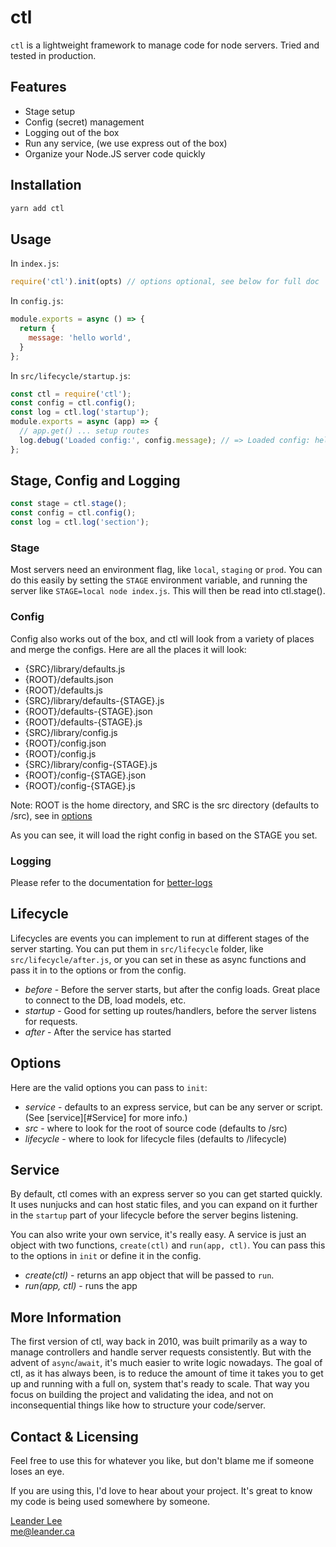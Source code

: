# ctl

`ctl` is a lightweight framework to manage code for node servers. Tried and tested in production.

## Features

- Stage setup
- Config (secret) management
- Logging out of the box
- Run any service, (we use express out of the box)
- Organize your Node.JS server code quickly

## Installation

```bash
yarn add ctl
```

## Usage

In `index.js`:
```js
require('ctl').init(opts) // options optional, see below for full doc 
```

In `config.js`:
```js
module.exports = async () => {
  return {
    message: 'hello world',
  }
};
```

In `src/lifecycle/startup.js`:
```js
const ctl = require('ctl');
const config = ctl.config();
const log = ctl.log('startup');
module.exports = async (app) => {
  // app.get() ... setup routes
  log.debug('Loaded config:', config.message); // => Loaded config: hello world
};
```

## Stage, Config and Logging

```js
const stage = ctl.stage();
const config = ctl.config();
const log = ctl.log('section');
```

### Stage

Most servers need an environment flag, like `local`, `staging` or `prod`. You can do this easily by setting the `STAGE` environment variable, and running the server like `STAGE=local node index.js`. This will then be read into ctl.stage().

### Config

Config also works out of the box, and ctl will look from a variety of places and merge the configs. Here are all the places it will look:

- {SRC}/library/defaults.js
- {ROOT}/defaults.json
- {ROOT}/defaults.js
- {SRC}/library/defaults-{STAGE}.js
- {ROOT}/defaults-{STAGE}.json
- {ROOT}/defaults-{STAGE}.js
- {SRC}/library/config.js
- {ROOT}/config.json
- {ROOT}/config.js
- {SRC}/library/config-{STAGE}.js
- {ROOT}/config-{STAGE}.json
- {ROOT}/config-{STAGE}.js

Note: ROOT is the home directory, and SRC is the src directory (defaults to /src), see in [options](#options)

As you can see, it will load the right config in based on the STAGE you set.

### Logging

Please refer to the documentation for [better-logs](https://github.com/diamondio/better-logs)

## Lifecycle

Lifecycles are events you can implement to run at different stages of the server starting. You can put them in `src/lifecycle` folder, like `src/lifecycle/after.js`, or you can set in these as async functions and pass it in to the options or from the config.

- *before* - Before the server starts, but after the config loads. Great place to connect to the DB, load models, etc.
- *startup* - Good for setting up routes/handlers, before the server listens for requests.
- *after* - After the service has started

## Options

Here are the valid options you can pass to `init`:

- *service* - defaults to an express service, but can be any server or script. (See [service][#Service] for more info.)
- *src* - where to look for the root of source code (defaults to /src)
- *lifecycle* - where to look for lifecycle files (defaults to /lifecycle)

## Service

By default, ctl comes with an express server so you can get started quickly. It uses nunjucks and can host static files, and you can expand on it further in the `startup` part of your lifecycle before the server begins listening.

You can also write your own service, it's really easy. A service is just an object with two functions, `create(ctl)` and `run(app, ctl)`. You can pass this to the options in `init` or define it in the config.

- *create(ctl)* - returns an app object that will be passed to `run`.
- *run(app, ctl)* - runs the app

## More Information ##

The first version of ctl, way back in 2010, was built primarily as a way to manage controllers and handle server requests consistently. But with the advent of `async`/`await`, it's much easier to write logic nowadays. The goal of ctl, as it has always been, is to reduce the amount of time it takes you to get up and running with a full on, system that's ready to scale. That way you focus on building the project and validating the idea, and not on inconsequential things like how to structure your code/server.


## Contact & Licensing ##

Feel free to use this for whatever you like, but don't blame me if someone loses an eye.

If you are using this, I'd love to hear about your project. It's great to know my code is being used somewhere by someone.

[Leander Lee][1]<br />
me@leander.ca

[1]: http://leander.ca











